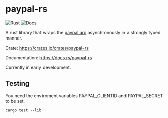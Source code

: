 # paypal-rs 
![Rust](https://github.com/edg-l/paypal-rs/workflows/Rust/badge.svg)
![Docs](https://docs.rs/paypal-rs/badge.svg)

A rust library that wraps the [paypal api](https://developer.paypal.com/docs/api) asynchronously in a strongly typed manner.

Crate: https://crates.io/crates/paypal-rs

Documentation: https://docs.rs/paypal-rs

Currently in early development.

## Testing
You need the enviroment variables PAYPAL_CLIENTID and PAYPAL_SECRET to be set.

`cargo test --lib`